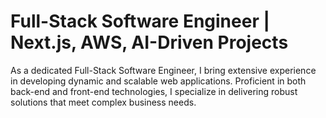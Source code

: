 # Full-Stack Software Engineer | Next.js, AWS, AI-Driven Projects

As a dedicated Full-Stack Software Engineer, I bring extensive experience in developing dynamic and scalable web applications. Proficient in both back-end and front-end technologies, I specialize in delivering robust solutions that meet complex business needs.
